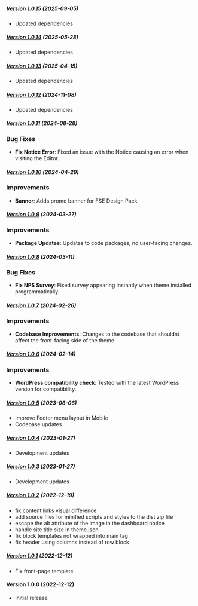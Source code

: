 ##### [Version 1.0.15](https://github.com/Codeinwp/riverbank/compare/v1.0.14...v1.0.15) (2025-09-05)

- Updated dependencies

##### [Version 1.0.14](https://github.com/Codeinwp/riverbank/compare/v1.0.13...v1.0.14) (2025-05-28)

- Updated dependencies

##### [Version 1.0.13](https://github.com/Codeinwp/riverbank/compare/v1.0.12...v1.0.13) (2025-04-15)

- Updated dependencies

##### [Version 1.0.12](https://github.com/Codeinwp/riverbank/compare/v1.0.11...v1.0.12) (2024-11-08)

- Updated dependencies

##### [Version 1.0.11](https://github.com/Codeinwp/riverbank/compare/v1.0.10...v1.0.11) (2024-08-28)

### Bug Fixes

- **Fix Notice Error**: Fixed an issue with the Notice causing an error when visiting the Editor.

##### [Version 1.0.10](https://github.com/Codeinwp/riverbank/compare/v1.0.9...v1.0.10) (2024-04-29)

### Improvements

- **Banner**: Adds promo banner for FSE Design Pack

##### [Version 1.0.9](https://github.com/Codeinwp/riverbank/compare/v1.0.8...v1.0.9) (2024-03-27)

### Improvements

- **Package Updates**: Updates to code packages, no user-facing changes.

##### [Version 1.0.8](https://github.com/Codeinwp/riverbank/compare/v1.0.7...v1.0.8) (2024-03-11)

### Bug Fixes

- **Fix NPS Survey**: Fixed survey appearing instantly when theme installed programmatically.

##### [Version 1.0.7](https://github.com/Codeinwp/riverbank/compare/v1.0.6...v1.0.7) (2024-02-26)

### Improvements

- **Codebase Improvements**: Changes to the codebase that shouldnt affect the front-facing side of the theme.

##### [Version 1.0.6](https://github.com/Codeinwp/riverbank/compare/v1.0.5...v1.0.6) (2024-02-14)

### Improvements

- **WordPress compatibility check**: Tested with the latest WordPress version for compatibility.

##### [Version 1.0.5](https://github.com/Codeinwp/riverbank/compare/v1.0.4...v1.0.5) (2023-06-06)

- Improve Footer menu layout in Mobile
- Codebase updates

##### [Version 1.0.4](https://github.com/Codeinwp/riverbank/compare/v1.0.3...v1.0.4) (2023-01-27)

- Development updates

##### [Version 1.0.3](https://github.com/Codeinwp/riverbank/compare/v1.0.2...v1.0.3) (2023-01-27)

- Development updates

##### [Version 1.0.2](https://github.com/Codeinwp/riverbank/compare/v1.0.1...v1.0.2) (2022-12-19)

* fix content links visual difference
* add source files for minified scripts and styles to the dist zip file
* escape the alt attribute of the image in the dashboard notice
* handle site title size in theme.json
* fix block templates not wrapped into main tag
* fix header using columns instead of row block

##### [Version 1.0.1](https://github.com/Codeinwp/riverbank/compare/v1.0.0...v1.0.1) (2022-12-12)

- Fix front-page template

####   Version 1.0.0 (2022-12-12)

- Initial release
